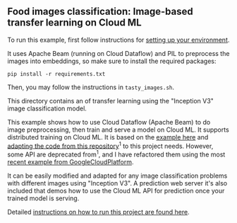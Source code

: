 Food images classification: Image-based transfer learning on Cloud ML
--------------------------------------------------

To run this example, first follow instructions for [setting up your environment](https://cloud.google.com/ml/docs/how-tos/getting-set-up).

It uses Apache Beam (running on Cloud Dataflow) and PIL to preprocess the images into embeddings, so make sure to install the required packages:
```
pip install -r requirements.txt
```

Then, you may follow the instructions in `tasty_images.sh`.

This directory contains an of transfer learning using the "Inception V3" image classification model.

This example shows how to use Cloud Dataflow (Apache Beam) to do image preprocessing, then train and serve a model on Cloud ML. It supports distributed training on Cloud ML. It is based on the [example here](https://cloud.google.com/blog/big-data/2016/12/how-to-classify-images-with-tensorflow-using-google-cloud-machine-learning-and-cloud-dataflow) and [adapting the code from this repository](https://github.com/amygdala/tensorflow-workshop/tree/master/workshop_sections/transfer_learning)<sup>1</sup> to this project needs. However, some API are deprecated from<sup>1</sup>, and I have refactored them using the most [recent example from GoogleCloudPlatform](https://github.com/GoogleCloudPlatform/cloudml-samples/tree/master/flowers).

It can be easily modified and adapted for any image classification problems with different images using "Inception V3". A prediction web server it's also included that demos how to use the Cloud ML API for prediction once your trained model is serving.

Detailed [instructions on how to run this project are found here](Instructions.md).
